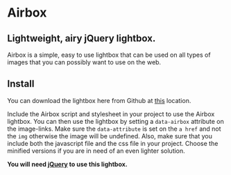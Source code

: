 <h1>Airbox</h1>
<h2>Lightweight, airy jQuery lightbox.</h2>
<p>Airbox is a simple, easy to use lightbox that can be used on all types of images that 
you can possibly want to use on the web.</p>
<h2>Install</h2>
<p>You can download the lightbox here from Github at <a href="https://github.com/AndyAkesson/airbox">this</a> location.</p>
<p>Include the Airbox script and stylesheet in your project to use the Airbox lightbox.
You can then use the lightbox by setting a <code>data-airbox</code> attribute on the image-links. Make sure the <code>data-attribute</code> is set on the <code>a href</code> and not the <code>img</code> otherwise the image will be undefined. Also, make sure that you include both the javascript file and the css file in your project. Choose the minified versions if you are in need of an even lighter solution.</p>
<p><strong>You will need <a href="http://jquery.com/">jQuery</a> to use this lightbox.</strong></p>
